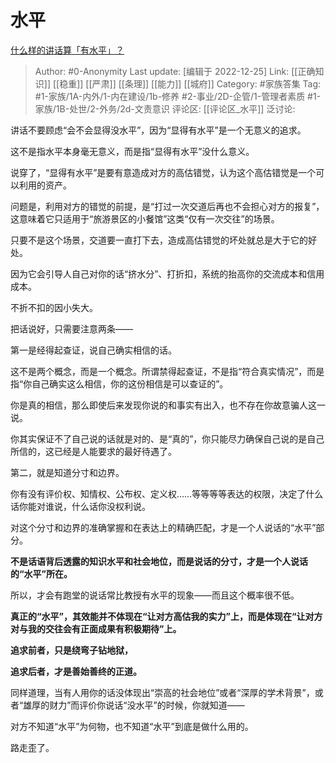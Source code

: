 # 水平
[什么样的讲话算「有水平」？](https://www.zhihu.com/question/25435876/answer/2815716584)

> Author: #0-Anonymity
> Last update: [编辑于 2022-12-25]
> Link: [[正确知识]] [[稳重]] [[严肃]] [[条理]] [[能力]] [[城府]]
> Category: #家族答集
> Tag: #1-家族/1A-内外/1-内在建设/1b-修养 #2-事业/2D-企管/1-管理者素质 #1-家族/1B-处世/2-外务/2d-文责意识
> 评论区: [[评论区_水平]]
> 泛讨论:

讲话不要顾虑“会不会显得没水平”，因为“显得有水平”是一个无意义的追求。

这不是指水平本身毫无意义，而是指“显得有水平”没什么意义。

说穿了，“显得有水平”是要有意造成对方的高估错觉，认为这个高估错觉是一个可以利用的资产。

问题是，利用对方的错觉的前提，是“打过一次交道后再也不会担心对方的报复”，这意味着它只适用于“旅游景区的小餐馆”这类“仅有一次交往”的场景。

只要不是这个场景，交道要一直打下去，造成高估错觉的坏处就总是大于它的好处。

因为它会引导人自己对你的话“挤水分”、打折扣，系统的抬高你的交流成本和信用成本。

不折不扣的因小失大。

把话说好，只需要注意两条——

第一是经得起查证，说自己确实相信的话。

这不是两个概念，而是一个概念。所谓禁得起查证，不是指“符合真实情况”，而是指“你自己确实这么相信，你的这份相信是可以查证的”。

你是真的相信，那么即使后来发现你说的和事实有出入，也不存在你故意骗人这一说。

你其实保证不了自己说的话就是对的、是“真的”，你只能尽力确保自己说的是自己所信的，这已经是人能要求的最好待遇了。

第二，就是知道分寸和边界。

你有没有评价权、知情权、公布权、定义权……等等等等表达的权限，决定了什么话你能对谁说，什么话你没权利说。

对这个分寸和边界的准确掌握和在表达上的精确匹配，才是一个人说话的“水平”部分。

**不是话语背后透露的知识水平和社会地位，而是说话的分寸，才是一个人说话的“水平”所在。**

所以，才会有跑堂的说话常比教授有水平的现象——而且这个概率很不低。

**真正的“水平”，其效能并不体现在“让对方高估我的实力”上，而是体现在“让对方对与我的交往会有正面成果有积极期待”上。**

**追求前者，只是绕弯子钻地狱，**

**追求后者，才是善始善终的正道。**

同样道理，当有人用你的话没体现出“崇高的社会地位”或者“深厚的学术背景”，或者“雄厚的财力”而评价你说话“没水平”的时候，你就知道——

对方不知道“水平”为何物，也不知道“水平”到底是做什么用的。

路走歪了。
